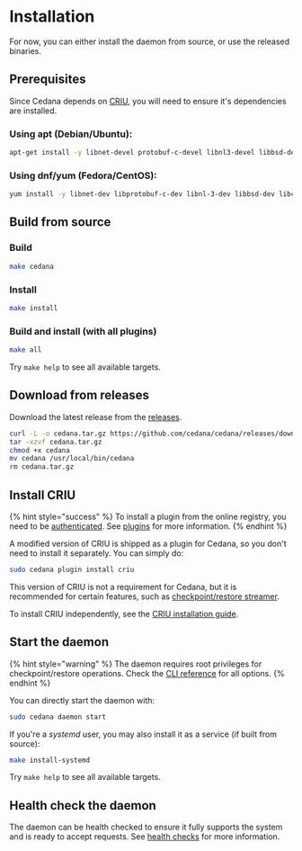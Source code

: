 # Installation

For now, you can either install the daemon from source, or use the released binaries.

## Prerequisites

Since Cedana depends on [CRIU](https://criu.org), you will need to ensure it's dependencies are installed.

### Using apt (Debian/Ubuntu):

```sh
apt-get install -y libnet-devel protobuf-c-devel libnl3-devel libbsd-devel libcap-devel libseccomp-devel gpgme-devel nftables-devel
```

### Using dnf/yum (Fedora/CentOS):

```sh
yum install -y libnet-dev libprotobuf-c-dev libnl-3-dev libbsd-dev libcap-dev libseccomp-dev libgpgme11-dev libnftables1
```

## Build from source

### Build

```sh
make cedana
```

### Install

```sh
make install
```

### Build and install (with all plugins)

```sh
make all
```

Try `make help` to see all available targets.

## Download from releases

Download the latest release from the [releases](https://github.com/cedana/cedana/releases).

```sh
curl -L -o cedana.tar.gz https://github.com/cedana/cedana/releases/download/v0.9.245/cedana-amd64.tar.gz
tar -xzvf cedana.tar.gz
chmod +x cedana
mv cedana /usr/local/bin/cedana
rm cedana.tar.gz
```

## Install CRIU

{% hint style="success" %}
To install a plugin from the online registry, you need to be [authenticated](authentication.md). See [plugins](plugins.md) for more information.
{% endhint %}

A modified version of CRIU is shipped as a plugin for Cedana, so you don't need to install it separately. You can simply do:

```sh
sudo cedana plugin install criu
```

This version of CRIU is not a requirement for Cedana, but it is recommended for certain features, such as [checkpoint/restore streamer](../guides/streamer/cr.md).

To install CRIU independently, see the [CRIU installation guide](https://criu.org/Installation).

## Start the daemon

{% hint style="warning" %}
The daemon requires root privileges for checkpoint/restore operations. Check the [CLI reference](../references/cli/cedana.md) for all options.
{% endhint %}

You can directly start the daemon with:

```sh
sudo cedana daemon start
```

If you're a _systemd_ user, you may also install it as a service (if built from source):

```sh
make install-systemd
```

Try `make help` to see all available targets.

## Health check the daemon

The daemon can be health checked to ensure it fully supports the system and is ready to accept requests. See [health checks](health.md) for more information.
